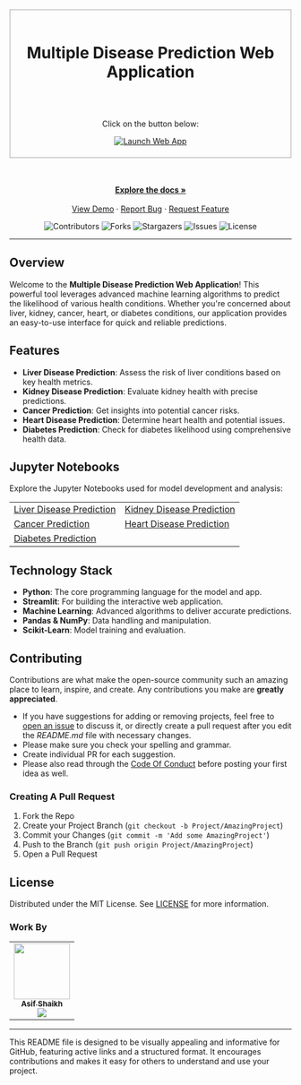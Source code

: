 <div align="center" style="border: 2px solid #ccc; padding: 20px; background: url('https://i.postimg.cc/6QcXc09m/healthinformatics-PIC-636x424.jpg') no-repeat center center; background-size: cover;">
  <h1>Multiple Disease Prediction Web Application</h1>
  <br><br>
  <p>Click on the button below:</p>
  <a href="https://public-ml-web-app-qcywgdngqx5xyj4zsuaybc.streamlit.app/" target="_blank">
    <img src="https://img.shields.io/badge/Launch%20Web%20App-blue?style=for-the-badge" alt="Launch Web App">
  </a>
</div>
<br><br>
<p align="center">
  <a href="https://github.com/AAS786/Multiple-Disease-Prediction-Machine-Learning"><strong>Explore the docs »</strong></a>
  <br />
  <br />
  <a href="https://github.com/AAS786/Multiple-Disease-Prediction-Machine-Learning">View Demo</a>
  ·
  <a href="https://github.com/AAS786/Multiple-Disease-Prediction-Machine-Learning/issues">Report Bug</a>
  ·
  <a href="https://github.com/AAS786/Multiple-Disease-Prediction-Machine-Learning/issues">Request Feature</a>
</p>

<p align="center">
  <img src="https://img.shields.io/github/contributors/AAS786/Multiple-Disease-Prediction-Machine-Learning?color=dark-green" alt="Contributors">
  <img src="https://img.shields.io/github/forks/AAS786/Multiple-Disease-Prediction-Machine-Learning?style=social" alt="Forks">
  <img src="https://img.shields.io/github/stars/AAS786/Multiple-Disease-Prediction-Machine-Learning?style=social" alt="Stargazers">
  <img src="https://img.shields.io/github/issues/AAS786/Multiple-Disease-Prediction-Machine-Learning" alt="Issues">
  <img src="https://img.shields.io/github/license/AAS786/Multiple-Disease-Prediction-Machine-Learning" alt="License">
</p>

---

## Overview

Welcome to the **Multiple Disease Prediction Web Application**! This powerful tool leverages advanced machine learning algorithms to predict the likelihood of various health conditions. Whether you're concerned about liver, kidney, cancer, heart, or diabetes conditions, our application provides an easy-to-use interface for quick and reliable predictions.

## Features

- **Liver Disease Prediction**: Assess the risk of liver conditions based on key health metrics.
- **Kidney Disease Prediction**: Evaluate kidney health with precise predictions.
- **Cancer Prediction**: Get insights into potential cancer risks.
- **Heart Disease Prediction**: Determine heart health and potential issues.
- **Diabetes Prediction**: Check for diabetes likelihood using comprehensive health data.

## Jupyter Notebooks

Explore the Jupyter Notebooks used for model development and analysis:

<div align="center">
  <table>
    <tr>
      <td><a href="https://github.com/AAS786/Multiple-Disease-Prediction-Machine-Learning/blob/main/Notebook/liver-disease.ipynb">Liver Disease Prediction</a></td>
      <td><a href="https://github.com/AAS786/Multiple-Disease-Prediction-Machine-Learning/blob/main/Notebook/kidney-disease.ipynb">Kidney Disease Prediction</a></td>
    </tr>
    <tr>
      <td><a href="https://github.com/AAS786/Multiple-Disease-Prediction-Machine-Learning/blob/main/Notebook/Breast-cancer.ipynb">Cancer Prediction</a></td>
      <td><a href="https://github.com/AAS786/Multiple-Disease-Prediction-Machine-Learning/blob/main/Notebook/heart-disease.ipynb">Heart Disease Prediction</a></td>
    </tr>
    <tr>
      <td><a href="https://github.com/AAS786/Multiple-Disease-Prediction-Machine-Learning/blob/main/Notebook/diabetes-disease.ipynb">Diabetes Prediction</a></td>
    </tr>
  </table>
</div>

## Technology Stack

- **Python**: The core programming language for the model and app.
- **Streamlit**: For building the interactive web application.
- **Machine Learning**: Advanced algorithms to deliver accurate predictions.
- **Pandas & NumPy**: Data handling and manipulation.
- **Scikit-Learn**: Model training and evaluation.

## Contributing

Contributions are what make the open-source community such an amazing place to learn, inspire, and create. Any contributions you make are **greatly appreciated**.

* If you have suggestions for adding or removing projects, feel free to <a href="https://github.com/AAS786/Multiple-Disease-Prediction-Machine-Learning/issues/new">open an issue</a> to discuss it, or directly create a pull request after you edit the *README.md* file with necessary changes.
* Please make sure you check your spelling and grammar.
* Create individual PR for each suggestion.
* Please also read through the <a href="https://github.com/AAS786/Multiple-Disease-Prediction-Machine-Learning/blob/main/CODE_OF_CONDUCT.md">Code Of Conduct</a> before posting your first idea as well.

### Creating A Pull Request

1. Fork the Repo
2. Create your Project Branch (`git checkout -b Project/AmazingProject`)
3. Commit your Changes (`git commit -m 'Add some AmazingProject'`)
4. Push to the Branch (`git push origin Project/AmazingProject`)
5. Open a Pull Request

## License

Distributed under the MIT License. See <a href="https://github.com/AAS786/Multiple-Disease-Prediction-Machine-Learning/blob/main/LICENSE.md">LICENSE</a> for more information.

### Work By

<table align="center">
  <tr>
    <td align="center">
      <a href="https://github.com/AAS786"><img src="https://avatars.githubusercontent.com/u/149858827?v=4" width="100px;" alt=""/><br /><sub><b>Asif Shaikh</b></sub></a><br />
      <a href="https://github.com/AAS786" title="github"><img src="https://img.shields.io/github/followers/AAS786?style=social"></a>
    </td>
  </tr>
</table>

---

This README file is designed to be visually appealing and informative for GitHub, featuring active links and a structured format. It encourages contributions and makes it easy for others to understand and use your project.
